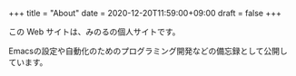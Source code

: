 +++
title = "About"
date = 2020-12-20T11:59:00+09:00
draft = false
+++

この Web サイトは、みのるの個人サイトです。

Emacsの設定や自動化のためのプログラミング開発などの備忘録として公開しています。
